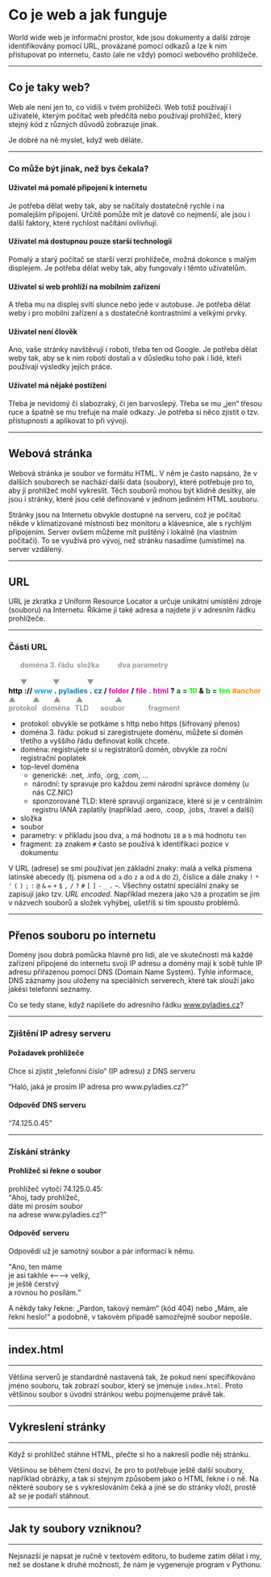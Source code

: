 # Co je web a jak funguje

World wide web je informační prostor, kde jsou dokumenty a další zdroje identifikovány pomocí URL, provázané pomocí odkazů a lze k nim přistupovat po internetu, často (ale ne vždy) pomocí webového prohlížeče.

----

## Co je taky web?

Web ale není jen to, co vidíš v tvém prohlížeči. Web totiž používají i uživatelé, kterým počítač web předčítá nebo používají prohlížeč, který stejný kód z různých důvodů zobrazuje jinak.  
 
Je dobré na ně myslet, když web děláte.

----

### Co může být jinak, než bys čekala?

#### Uživatel má pomalé připojení k internetu

Je potřeba dělat weby tak, aby se načítaly dostatečně rychle i na pomalejším připojení. Určitě pomůže mít je datově co nejmenší, ale jsou i další faktory, které rychlost načítání ovlivňují.

#### Uživatel má dostupnou pouze starší technologii

Pomalý a starý počítač se starší verzí prohlížeče, možná dokonce s malým displejem. Je potřeba dělat weby tak, aby fungovaly i těmto uživatelům.

#### Uživatel si web prohlíží na mobilním zařízení 

A třeba mu na displej svítí slunce nebo jede v autobuse. Je potřeba dělat weby i pro mobilní zařízení a s dostatečně kontrastními a velkými prvky.

#### Uživatel není člověk

Ano, vaše stránky navštěvují i roboti, třeba ten od Google. Je potřeba dělat weby tak, aby se k nim roboti dostali a v důsledku toho pak i lidé, kteří používají výsledky jejich práce.

#### Uživatel má nějaké postižení 

Třeba je nevidomý či slabozraký, či jen barvoslepý. Třeba se mu „jen“ třesou ruce a špatně se mu trefuje na malé odkazy. Je potřeba si něco zjistit o tzv. přístupnosti a aplikovat to při vývoji.

----

## Webová stránka

Webová stránka je soubor ve formátu HTML. V něm je často napsáno, že v dalších souborech se nachází další data (soubory), které potřebuje pro to, aby ji prohlížeč mohl vykreslit. Těch souborů mohou být klidně desítky, ale jsou i stránky, které jsou celé definované v jednom jediném HTML souboru.

Stránky jsou na Internetu obvykle dostupné na serveru, což je počítač někde v klimatizované místnosti bez monitoru a klávesnice, ale s rychlým připojením. Server ovšem můžeme mít puštěný i lokálně (na vlastním počítači). To se využívá pro vývoj, než stránku nasadíme (umístíme) na server vzdálený. 

---

## URL

URL je zkratka z Uniform Resource Locator a určuje unikátní umístění zdroje (souboru) na Internetu. Říkáme ji také adresa a najdete ji v adresním řádku prohlížeče.

----

### Části URL

<p class="c-url">
    <b style="color:#999;">
        <span class="fragment" data-fragment-index="40">&nbsp;&nbsp;&nbsp;&nbsp;&nbsp;&nbsp; doména 3. řádu</span>
        <span class="fragment" data-fragment-index="65">&nbsp;složka</span>
        <span class="fragment" data-fragment-index="128">&nbsp;&nbsp;&nbsp;&nbsp;&nbsp;&nbsp;&nbsp;&nbsp;&nbsp; dva parametry</span>
    </b><br>
    <br>
    <b style="color:#999;">
        <span class="fragment" data-fragment-index="40">&nbsp;&nbsp;&nbsp;&nbsp;&nbsp;&nbsp; ▼</span>
        <span class="fragment" data-fragment-index="65">&nbsp;&nbsp;&nbsp;&nbsp;&nbsp;&nbsp;&nbsp;&nbsp;&nbsp;&nbsp;&nbsp;&nbsp;&nbsp; ▼</span>
        <span class="fragment" data-fragment-index="128">&nbsp;&nbsp;&nbsp;&nbsp;&nbsp;&nbsp;&nbsp;&nbsp;&nbsp;&nbsp;&nbsp;&nbsp;&nbsp;&nbsp; ▼</span>
    </b>
    <br>
    <b class="fragment" data-fragment-index="10" style="color:black;">http</b>
    <b class="fragment" data-fragment-index="20" style="color:black;">://</b>
    <span class="fragment" data-fragment-index="30" >
        <b style="color:#0DA6F2;">www</b>
        <b style="color:black;">.</b>
        <b style="color:#0A85C2;">pyladies</b>
        <b style="color:black;">.</b>
        <b style="color:#086391;">cz</b>
    </span>
    <b class="fragment" data-fragment-index="50" style="color:black;">/</b>
    <b class="fragment" data-fragment-index="60" style="color:#E000AE;">folder</b>
    <b class="fragment" data-fragment-index="70" style="color:black;">/</b>
    <span class="fragment" data-fragment-index="80" >
        <b style="color:#E000AE;">file</b>
        <b style="color:#E000AE;">.</b>
        <b style="color:#E000AE;">html</b>
    </span>
    <b class="fragment" data-fragment-index="90" style="color:black;">?</b>
    <span class="fragment" data-fragment-index="100">
        <b style="color:green;">a</b>
        <b style="color:darkgreen;">=</b>
        <b style="color:lime;">10</b>
    </span>
    <b class="fragment" data-fragment-index="110"  style="color:black;">&amp;</b>
    <span class="fragment" data-fragment-index="120">
        <b style="color:green;">b</b>
        <b style="color:darkgreen;">=</b>
        <b style="color:lime;">ten</b>
    </span>
    <b class="fragment" data-fragment-index="130"  style="color:orange;"><b style  ="color:darkorange;">#anchor</b></b>
    <br>
    <b style="color:#999;">
        <span class="fragment" data-fragment-index="15">▲</span>
        <span class="fragment" data-fragment-index="42">&nbsp;&nbsp;&nbsp;&nbsp;&nbsp;&nbsp;&nbsp;&nbsp; ▲</span>
        <span class="fragment" data-fragment-index="43">&nbsp;&nbsp;&nbsp;&nbsp;&nbsp;&nbsp; ▲</span>
        <span class="fragment" data-fragment-index="85">&nbsp;&nbsp;&nbsp;&nbsp;&nbsp;&nbsp;&nbsp; ▲</span>
        <span class="fragment" data-fragment-index="135">&nbsp;&nbsp;&nbsp;&nbsp;&nbsp;&nbsp;&nbsp;&nbsp;&nbsp;&nbsp;&nbsp;&nbsp;&nbsp;&nbsp;&nbsp;&nbsp;&nbsp; ▲</span>
    </b>
    <br>
    <b style="color:#999;">
        <span class="fragment" data-fragment-index="15">protokol</span>
        <span class="fragment" data-fragment-index="42">&nbsp; doména</span>
        <span class="fragment" data-fragment-index="43">&nbsp; TLD</span>
        <span class="fragment" data-fragment-index="85">&nbsp;&nbsp;&nbsp;&nbsp;&nbsp; soubor</span>
        <span class="fragment" data-fragment-index="135">&nbsp;&nbsp;&nbsp;&nbsp;&nbsp;&nbsp;&nbsp;&nbsp;&nbsp;&nbsp;&nbsp;&nbsp; fragment</span>
    </b>
</p>


* protokol: obvykle se potkáme s http nebo https (šifrovaný přenos)
* doména 3. řádu: pokud si zaregistrujete doménu, můžete si domén třetího a vyššího řádu definovat kolik chcete.
* doména: registrujete si u registrátorů domén, obvykle za roční registrační poplatek
* top-level doména
    * generické: .net, .info, .org, .com, … 
    * národní: ty spravuje pro každou zemi národní správce domény (u nás CZ.NIC)
    * sponzorované TLD: které spravují organizace, které si je v centrálním registru IANA zaplatily (například .aero, .coop, .jobs, .travel a další) 
* složka
* soubor
* parametry: v příkladu jsou dva, `a` má hodnotu `10` a `b` má hodnotu `ten`
* fragment: za znakem `#` často se používá k identifikaci pozice v dokumentu

V URL (adrese) se smí používat jen základní znaky: malá a velká písmena latinské abecedy (tj. písmena od `a` do `z` a od `A` do `Z`), číslice a dále znaky `!` `*` `'` `(` `)` `;` `:` `@` `&` `=` `+` `$` `,` `/` `?` `#` `[` `]` `-`    `_`    `.`    `~`. Všechny ostatní speciální znaky se zapisují jako tzv. _URL encoded_. Například mezera jako `%20` a prozatím se jim v názvech souborů a složek vyhýbej, ušetříš si tím spoustu problémů.

---

## Přenos souboru po internetu

Domény jsou dobrá pomůcka hlavně pro lidi, ale ve skutečnosti má každé zařízení připojené do internetu svoji IP adresu a domény mají k sobě tuhle IP adresu přiřazenou pomocí DNS (Domain Name System). Tyhle informace, DNS záznamy jsou uloženy na speciálních serverech, které tak slouží jako jakési telefonní seznamy.
 
Co se tedy stane, když napíšete do adresního řádku www.pyladies.cz?

----

### Zjištění IP adresy serveru

#### Požadavek prohlížeče

Chce si zjistit „telefonní&#0160;číslo“ (IP&#0160;adresu) z&#0160;DNS&#0160;serveru

<p class=" c-text-left"><q>Haló, jaká je prosím IP adresa pro www.pyladies.cz?</q></p>

#### Odpověď DNS serveru

<p class=" c-text-right"><q>74.125.0.45</q></p>

----

### Získání stránky

#### Prohlížeč si řekne o soubor

<p class=" c-text-left">prohlížeč vytočí 74.125.0.45: <br><q>Ahoj, tady prohlížeč,<br> dáte mi prosím soubor <br> na adrese www.pyladies.cz?</p>


#### Odpověď serveru 
 
Odpovědí už je samotný soubor a pár informací k němu.

<p class=" c-text-right"><q>Ano, ten máme<br> je asi takhle ⟵⟶ velký,<br>je ještě čerstvý <br>a rovnou ho posílám.</q></p>

A někdy taky řekne: „Pardon, takový nemám“ (kód 404) nebo „Mám, ale řekni heslo!“ a podobně, v takovém případě samozřejmě soubor nepošle.

---

## index.html

---- 

Většina serverů je standardně nastavená tak, že pokud není specifikováno jméno souboru, tak zobrazí soubor, který se jmenuje `index.html`. Proto většinou soubor s úvodní stránkou webu pojmenujeme právě tak.

---

## Vykreslení stránky

---- 

Když si prohlížeč stáhne HTML, přečte si ho a nakreslí podle něj stránku.

Většinou se během čtení dozví, že pro to potřebuje ještě další soubory, například obrázky, a tak si stejným způsobem jako o HTML řekne i o ně. Na některé soubory se s vykreslováním čeká a jiné se do stránky vloží, prostě až se je podaří stáhnout.

---

## Jak ty soubory vzniknou?

---- 

Nejsnazší je napsat je ručně v textovém editoru, to budeme zatím dělat i my, než se dostane k druhé možnosti, že nám je vygeneruje program v Pythonu.
